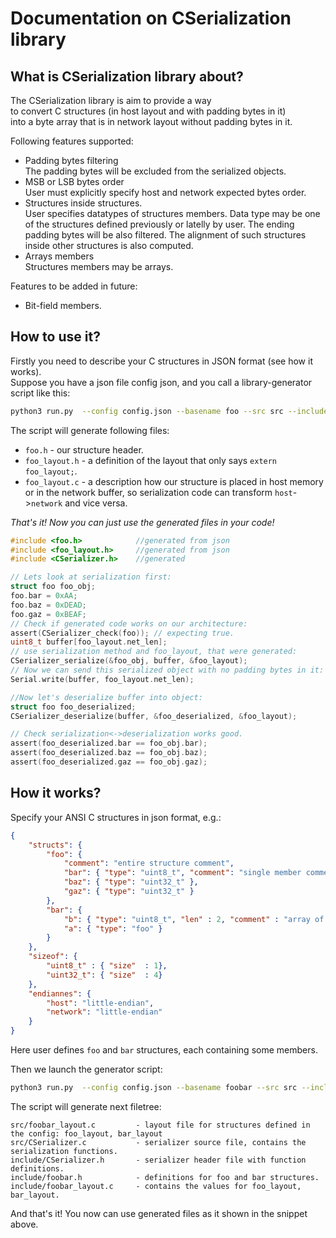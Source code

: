 # Documentation on CSerialization library

## What is CSerialization library about?
The CSerialization library is aim to provide a way  
to convert C structures (in host layout and with padding bytes in it)  
into a byte array that is in network layout without padding bytes in it.  

Following features supported:

 - Padding bytes filtering  
    The padding bytes will be excluded from the serialized objects.
 - MSB or LSB bytes order  
    User must explicitly specify host and network expected bytes order.
 - Structures inside structures.  
    User specifies datatypes of structures members. Data type
    may be one of the structures defined previously or latelly by user.
    The ending padding bytes will be also filtered. The alignment
    of such structures inside other structures is also computed.
 - Arrays members  
    Structures members may be arrays. 

Features to be added in future:

 - Bit-field members.
 

## How to use it?
Firstly you need to describe your C structures in JSON format (see how it works).  
Suppose you have a json file config json, and you call a library-generator  
script like this:  
```bash
python3 run.py  --config config.json --basename foo --src src --include include
```

The script will generate following files:
 - `foo.h` - our structure header.
 - `foo_layout.h` - a definition of the layout that only says `extern foo_layout;`.
 - `foo_layout.c` - a description how our structure is placed in host memory or in the network buffer, 
    so serialization code can transform `host`->`network` and vice versa.

*That's it! Now you can just use the generated files in your code!*

```C
#include <foo.h>            //generated from json
#include <foo_layout.h>     //generated from json
#include <CSerializer.h>    //generated

// Lets look at serialization first:
struct foo foo_obj;
foo.bar = 0xAA;
foo.baz = 0xDEAD;
foo.gaz = 0xBEAF;
// Check if generated code works on our architecture:
assert(CSerializer_check(foo)); // expecting true.
uint8_t buffer[foo_layout.net_len];
// use serialization method and foo_layout, that were generated:
CSerializer_serialize(&foo_obj, buffer, &foo_layout);
// Now we can send this serialized object with no padding bytes in it:
Serial.write(buffer, foo_layout.net_len);

//Now let's deserialize buffer into object:
struct foo foo_deserialized;
CSerializer_deserialize(buffer, &foo_deserialized, &foo_layout);

// Check serialization<->deserialization works good.
assert(foo_deserialized.bar == foo_obj.bar);
assert(foo_deserialized.baz == foo_obj.baz);
assert(foo_deserialized.gaz == foo_obj.gaz);
```

## How it works?

Specify your ANSI C structures in json format, e.g.: 
```json
{
    "structs": { 
        "foo": {
            "comment": "entire structure comment",
            "bar": { "type": "uint8_t", "comment": "single member comment"},
            "baz": { "type": "uint32_t" },
            "gaz": { "type": "uint32_t" }
        },
        "bar": {
            "b": { "type": "uint8_t", "len" : 2, "comment" : "array of 2 elements member" }, 
            "a": { "type": "foo" }
        }
    },
    "sizeof": {
        "uint8_t" : { "size"  : 1},
        "uint32_t": { "size"  : 4}
    },
    "endiannes": {
        "host": "little-endian",
        "network": "little-endian"
    }
}
```
Here user defines `foo` and `bar` structures, each containing some members.

Then we launch the generator script:
```sh
python3 run.py  --config config.json --basename foobar --src src --include include
```

The script will generate next filetree:
```
src/foobar_layout.c         - layout file for structures defined in the config: foo_layout, bar_layout
src/CSerializer.c           - serializer source file, contains the serialization functions.
include/CSerializer.h       - serializer header file with function definitions.
include/foobar.h            - definitions for foo and bar structures.
include/foobar_layout.c     - contains the values for foo_layout, bar_layout.
```
And that's it! You now can use generated files as it shown in the snippet above.
